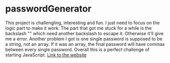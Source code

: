 # passwordGenerator
This project is challengling, interesting and fun. I just need to focus on the logic part to make it work. The part that got me stuck for a while is the backslash "\" which need another backslash to escape it. Otherwise it'll give me a error. Another problem I got is one single password is supposed to be a string, not an array. If it was an array, the final password will have commas between every single password. Overall this is a perfect challenge of starting JavaScript. [Link to the website](https://lorddominic.github.io/passwordGenerator/)
